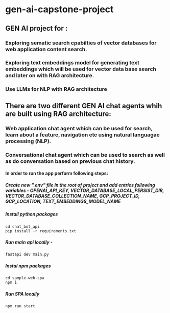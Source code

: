 # gen-ai-capstone-project

## GEN AI project for :
### Exploring sematic search cpabilties of vector databases for web application content search.

### Exploring text embeddings model for generating text embeddings which will be used for vector data base search and later on with RAG architecture.

### Use LLMs for NLP with RAG architecture

## There are two different GEN AI chat agents whih are built using RAG architecture:

### Web application chat agent which can be used for search, learn about a feature, navigation etc using natural languagae processing (NLP). 
### Conversational chat agent which can be used to search as well as do conversation based on previous chat history.

#### In order to run the app perform following steps:
##### Create new ".env" file in the root of project and add entries following variables - OPENAI_API_KEY, VECTOR_DATABASE_LOCAL_PERSIST_DIR, VECTOR_DATABASE_COLLECTION_NAME, GCP_PROJECT_ID, GCP_LOCATION, TEXT_EMBEDDINGS_MODEL_NAME
##### Install python packages
````
cd chat_bot_api
pip install -r requirements.txt
````
##### Run main api locally - 
````
fastapi dev main.py
````
##### Instal npm packages
````
cd sample-web-spa
npm i
````
##### Run SPA locally
````
npm run start
```` 